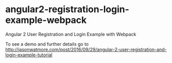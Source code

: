 # angular2-registration-login-example-webpack

Angular 2 User Registration and Login Example with Webpack

To see a demo and further details go to http://jasonwatmore.com/post/2016/09/29/angular-2-user-registration-and-login-example-tutorial
